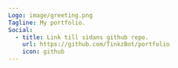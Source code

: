 ```yaml
---
Logo: image/greeting.png
Tagline: My portfolio.
Social:
  - title: Link till sidans github repo.
    url: https://github.com/TinkzBot/portfolio
    icon: github
---
```

